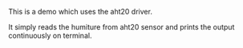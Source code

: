This is a demo which uses the aht20 driver.

It simply reads the humiture from aht20 sensor and prints the output continuously on terminal.
